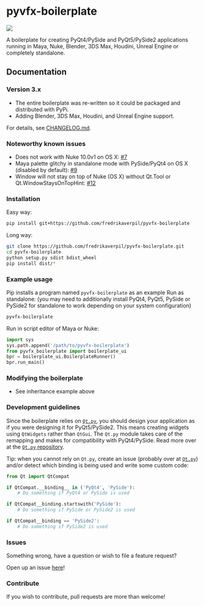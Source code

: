 # pyvfx-boilerplate

![](https://github.com/fredrikaverpil/pyvfx-boilerplate/workflows/Test/badge.svg)

A boilerplate for creating PyQt4/PySide and PyQt5/PySide2 applications running in Maya, Nuke, Blender, 3DS Max, Houdini, Unreal Engine or completely standalone.

## Documentation

### Version 3.x

- The entire boilerplate was re-written so it could be packaged and distributed with PyPi.
- Adding Blender, 3DS Max, Houdini, and Unreal Engine support.

For details, see [CHANGELOG.md](CHANGELOG.md).

### Noteworthy known issues

- Does not work with Nuke 10.0v1 on OS X: [#7](https://github.com/fredrikaverpil/pyvfx-boilerplate/issues/7)
- Maya palette glitchy in standalone mode with PySide/PyQt4 on OS X (disabled by default): [#9](https://github.com/fredrikaverpil/pyvfx-boilerplate/issues/9)
- Window will not stay on top of Nuke (OS X) without Qt.Tool or Qt.WindowStaysOnTopHint: [#12](https://github.com/fredrikaverpil/pyvfx-boilerplate/issues/12)
### Installation

Easy way:

```bash
pip install git+https://github.com/fredrikaverpil/pyvfx-boilerplate
```

Long way:

```bash
git clone https://github.com/fredrikaverpil/pyvfx-boilerplate.git
cd pyvfx-boilerplate
python setup.py sdist bdist_wheel
pip install dist/*
```

### Example usage

Pip installs a program named `pyvfx-boilerplate` as an example Run as standalone:
(you may need to additionally install PyQt4, PyQt5, PySide or PySide2 for standalone to work depending on your system configuration)

```bash
pyvfx-boilerplate
```

Run in script editor of Maya or Nuke:

```python
import sys
sys.path.append('/path/to/pyvfx-boilerplate')
from pyvfx_boilerplate import boilerplate_ui
bpr = boilerplate_ui.BoilerplateRunner()
bpr.run_main()
```

### Modifying the boilerplate

- See inheritance example above

### Development guidelines

Since the boilerplate relies on [`Qt.py`](https://github.com/mottosso/Qt.py), you should design your application as if you were designing it for PyQt5/PySide2. This means creating widgets using `QtWidgets` rather than `QtGui`. The `Qt.py` module takes care of the remapping and makes for compatibility with PyQt4/PySide. Read more over at the [`Qt.py` repository](https://github.com/mottosso/Qt.py).

Tip: when you cannot rely on `Qt.py`, create an issue (probably over at [`Qt.py`](https://github.com/mottosso/Qt.py)) and/or detect which binding is being used and write some custom code:

```python
from Qt import QtCompat

if QtCompat.__binding__ in ('PyQt4', 'PySide'):
    # Do something if PyQt4 or PySide is used

if QtCompat__binding.startswith('PySide'):
    # Do something if PySide or PySide2 is used

if QtCompat__binding == 'PySide2':
    # Do something if PySide2 is used
```

### Issues

Something wrong, have a question or wish to file a feature request?

Open up an issue [here](https://github.com/fredrikaverpil/pyvfx-boilerplate/issues)!

### Contribute

If you wish to contribute, pull requests are more than welcome!
